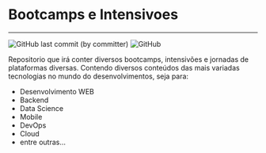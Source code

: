 # Bootcamps e Intensivoes

---
![GitHub last commit (by committer)](https://img.shields.io/github/last-commit/Lyarkh/Bootcamps_e_Intensivoes)
![GitHub](https://img.shields.io/github/license/Lyarkh/Bootcamps_e_Intensivoes)

Repositorio que irá conter diversos bootcamps, intensivões e jornadas de plataformas diversas. Contendo diversos conteúdos das mais variadas tecnologias no mundo do desenvolvimentos, seja para:

- Desenvolvimento WEB
- Backend
- Data Science
- Mobile
- DevOps
- Cloud
- entre outras...
